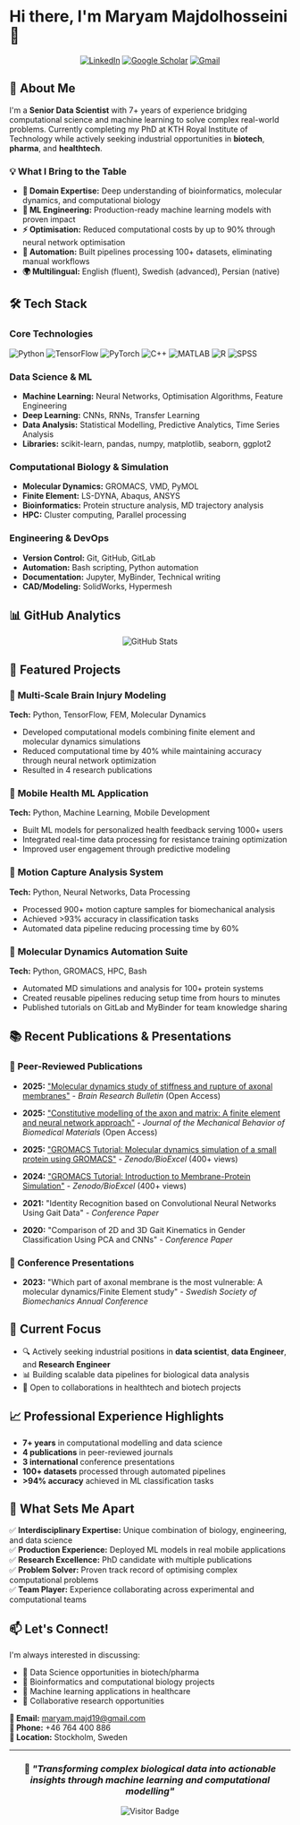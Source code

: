 # Hi there, I'm Maryam Majdolhosseini 👋

<div align="center">
  
  [![LinkedIn](https://img.shields.io/badge/LinkedIn-0077B5?style=for-the-badge&logo=linkedin&logoColor=white)](https://www.linkedin.com/in/maryam-majdolhosseini)
  [![Google Scholar](https://img.shields.io/badge/Google%20Scholar-4285F4?style=for-the-badge&logo=google-scholar&logoColor=white)](https://scholar.google.com/citations?user=ZGQEG3UAAAAJ&hl=en)
  [![Gmail](https://img.shields.io/badge/Gmail-D14836?style=for-the-badge&logo=gmail&logoColor=white)](mailto:maryam.majd19@gmail.com)
  
</div>

## 🚀 About Me

I'm a **Senior Data Scientist** with 7+ years of experience bridging computational science and machine learning to solve complex real-world problems. Currently completing my PhD at KTH Royal Institute of Technology while actively seeking industrial opportunities in **biotech**, **pharma**, and **healthtech**.

### 💡 What I Bring to the Table
- **🧬 Domain Expertise:** Deep understanding of bioinformatics, molecular dynamics, and computational biology
- **🤖 ML Engineering:** Production-ready machine learning models with proven impact
- **⚡ Optimisation:** Reduced computational costs by up to 90% through neural network optimisation
- **🔄 Automation:** Built pipelines processing 100+ datasets, eliminating manual workflows
- **🌍 Multilingual:** English (fluent), Swedish (advanced), Persian (native)

## 🛠️ Tech Stack

### **Core Technologies**
![Python](https://img.shields.io/badge/Python-3776AB?style=for-the-badge&logo=python&logoColor=white)
![TensorFlow](https://img.shields.io/badge/TensorFlow-FF6F00?style=for-the-badge&logo=tensorflow&logoColor=white)
![PyTorch](https://img.shields.io/badge/PyTorch-EE4C2C?style=for-the-badge&logo=pytorch&logoColor=white)
![C++](https://img.shields.io/badge/C++-00599C?style=for-the-badge&logo=cplusplus&logoColor=white)
![MATLAB](https://img.shields.io/badge/MATLAB-0076A8?style=for-the-badge&logo=mathworks&logoColor=white)
![R](https://img.shields.io/badge/R-0076A8?style=for-the-badge&logo=R&logoColor=white)
![SPSS](https://img.shields.io/badge/SPSS-0076A8?style=for-the-badge&logo=SPSS&logoColor=white)

### **Data Science & ML**
- **Machine Learning:** Neural Networks, Optimisation Algorithms, Feature Engineering
- **Deep Learning:** CNNs, RNNs, Transfer Learning
- **Data Analysis:** Statistical Modelling, Predictive Analytics, Time Series Analysis
- **Libraries:** scikit-learn, pandas, numpy, matplotlib, seaborn, ggplot2

### **Computational Biology & Simulation**
- **Molecular Dynamics:** GROMACS, VMD, PyMOL
- **Finite Element:** LS-DYNA, Abaqus, ANSYS
- **Bioinformatics:** Protein structure analysis, MD trajectory analysis
- **HPC:** Cluster computing, Parallel processing

### **Engineering & DevOps**
- **Version Control:** Git, GitHub, GitLab
- **Automation:** Bash scripting, Python automation
- **Documentation:** Jupyter, MyBinder, Technical writing
- **CAD/Modeling:** SolidWorks, Hypermesh

## 📊 GitHub Analytics

<div align="center">
  <img src="https://github-readme-stats.vercel.app/api?username=maryammajd&show_icons=true&theme=radical" alt="GitHub Stats" />
</div>

## 🔬 Featured Projects

### 🧠 **Multi-Scale Brain Injury Modeling**
**Tech:** Python, TensorFlow, FEM, Molecular Dynamics  
- Developed computational models combining finite element and molecular dynamics simulations
- Reduced computational time by 40% while maintaining accuracy through neural network optimization
- Resulted in 4 research publications

### 📱 **Mobile Health ML Application**
**Tech:** Python, Machine Learning, Mobile Development  
- Built ML models for personalized health feedback serving 1000+ users
- Integrated real-time data processing for resistance training optimization
- Improved user engagement through predictive modeling

### 🤖 **Motion Capture Analysis System**
**Tech:** Python, Neural Networks, Data Processing  
- Processed 900+ motion capture samples for biomechanical analysis
- Achieved >93% accuracy in classification tasks
- Automated data pipeline reducing processing time by 60%

### 🔬 **Molecular Dynamics Automation Suite**
**Tech:** Python, GROMACS, HPC, Bash  
- Automated MD simulations and analysis for 100+ protein systems
- Created reusable pipelines reducing setup time from hours to minutes
- Published tutorials on GitLab and MyBinder for team knowledge sharing

## 📚 Recent Publications & Presentations

### 📖 Peer-Reviewed Publications
- **2025:** ["Molecular dynamics study of stiffness and rupture of axonal membranes"](https://doi.org/10.1016/j.brainresbull.2025.111266) - *Brain Research Bulletin* (Open Access)
- **2025:** ["Constitutive modelling of the axon and matrix: A finite element and neural network approach"](https://doi.org/10.1016/j.jmbbm.2025.107082) - *Journal of the Mechanical Behavior of Biomedical Materials* (Open Access)

- **2025:** ["GROMACS Tutorial: Molecular dynamics simulation of a small protein using GROMACS"](https://zenodo.org/records/14803238) - *Zenodo/BioExcel* (400+ views)
- **2024:** ["GROMACS Tutorial: Introduction to Membrane-Protein Simulation"](https://zenodo.org/records/10952993) - *Zenodo/BioExcel* (400+ views)
- **2021:** "Identity Recognition based on Convolutional Neural Networks Using Gait Data" - *Conference Paper*
- **2020:** "Comparison of 2D and 3D Gait Kinematics in Gender Classification Using PCA and CNNs" - *Conference Paper*

### 🎤 Conference Presentations
- **2023:** "Which part of axonal membrane is the most vulnerable: A molecular dynamics/Finite Element study" - *Swedish Society of Biomechanics Annual Conference*

## 🎯 Current Focus

- 🔍 Actively seeking industrial positions in **data scientist**, **data Engineer**, and **Research Engineer**
- 📊 Building scalable data pipelines for biological data analysis
- 🤝 Open to collaborations in healthtech and biotech projects

## 📈 Professional Experience Highlights

- **7+ years** in computational modelling and data science
- **4 publications** in peer-reviewed journals
- **3 international** conference presentations
- **100+ datasets** processed through automated pipelines
- **>94% accuracy** achieved in ML classification tasks

## 🌟 What Sets Me Apart

✅ **Interdisciplinary Expertise:** Unique combination of biology, engineering, and data science  
✅ **Production Experience:** Deployed ML models in real mobile applications  
✅ **Research Excellence:** PhD candidate with multiple publications  
✅ **Problem Solver:** Proven track record of optimising complex computational problems  
✅ **Team Player:** Experience collaborating across experimental and computational teams  

## 📫 Let's Connect!

I'm always interested in discussing:
- 💼 Data Science opportunities in biotech/pharma
- 🧬 Bioinformatics and computational biology projects
- 🤖 Machine learning applications in healthcare
- 🔬 Collaborative research opportunities

**📧 Email:** maryam.majd19@gmail.com  
**📱 Phone:** +46 764 400 886  
**📍 Location:** Stockholm, Sweden  

---

<div align="center">
  
  ### 💬 *"Transforming complex biological data into actionable insights through machine learning and computational modelling"*
  
  ![Visitor Badge](https://visitor-badge.laobi.icu/badge?page_id=maryammajd.maryammajd)
  
</div>
